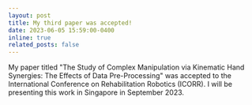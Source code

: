 ```yaml
---
layout: post
title: My third paper was accepted!
date: 2023-06-05 15:59:00-0400
inline: true
related_posts: false
---
```


My paper titled "The Study of Complex Manipulation via Kinematic Hand Synergies:
The Effects of Data Pre-Processing" was accepted to the International Conference on Rehabilitation Robotics (ICORR). I will be presenting this work in Singapore in September 2023.